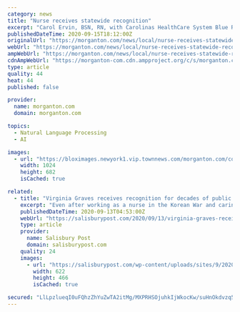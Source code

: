 ```yaml
---
category: news
title: "Nurse receives statewide recognition"
excerpt: "Carol Ervin, BSN, RN, with Carolinas HealthCare System Blue Ridge, has been selected for this year’s list of the Great 100 Nurses in North Carolina. The statewide recognition is a"
publishedDateTime: 2020-09-15T18:12:00Z
originalUrl: "https://morganton.com/news/local/nurse-receives-statewide-recognition/article_fd15b976-f77e-11ea-af36-4bb844cd4557.html"
webUrl: "https://morganton.com/news/local/nurse-receives-statewide-recognition/article_fd15b976-f77e-11ea-af36-4bb844cd4557.html"
ampWebUrl: "https://morganton.com/news/local/nurse-receives-statewide-recognition/article_fd15b976-f77e-11ea-af36-4bb844cd4557.amp.html"
cdnAmpWebUrl: "https://morganton-com.cdn.ampproject.org/c/s/morganton.com/news/local/nurse-receives-statewide-recognition/article_fd15b976-f77e-11ea-af36-4bb844cd4557.amp.html"
type: article
quality: 44
heat: 44
published: false

provider:
  name: morganton.com
  domain: morganton.com

topics:
  - Natural Language Processing
  - AI

images:
  - url: "https://bloximages.newyork1.vip.townnews.com/morganton.com/content/tncms/assets/v3/editorial/8/14/81481432-f77f-11ea-838e-bb99ffbab905/5f61067fdcc0c.image.jpg?resize=1024%2C682"
    width: 1024
    height: 682
    isCached: true

related:
  - title: "Virginia Graves receives recognition for decades of public service"
    excerpt: "Even after working as a nurse in the Korean War and caring for patients in the W.G. Bill “Hefner” VA Medical Center for decades, Virginia Graves wasn’t done serving people. That’s why she was excited to join the Nursing Home Advisory Committee,"
    publishedDateTime: 2020-09-13T04:53:00Z
    webUrl: "https://salisburypost.com/2020/09/13/virginia-graves-receives-recognition-for-decades-of-public-service/"
    type: article
    provider:
      name: Salisbury Post
      domain: salisburypost.com
    quality: 24
    images:
      - url: "https://salisburypost.com/wp-content/uploads/sites/9/2020/09/0913-Graves1.jpg"
        width: 622
        height: 466
        isCached: true

secured: "LlLpzlueqI0uFQhzZhYuZwTA2itMg/MXPRHSOjuhkIjWkocKw/suHnOkdvzq53QmimlSpcD+bcumktj3ypU5o3TDR87XMpb7tTZnZtX+cnywLQYvif1sLAlv2O7pAgGbg86IRJ1ygynFpt9EIKyRETcIQ0InO/lVYixVzic+N6wQAXxmpiyoYb5XR9hv9EPsvGUsRy7wg2DPOCj5FgAq18lZcR+xBEginAAA8etttSMmBO42zZfPwpNvx+OQARcRP+huW1D1Tzm8X/9LemcFDXgE2YH9a/Cp627nXRExqnPJVSnZXMjqc9m6BZM8t29dLaJEP/DepjLgXytTrGrR+GavmZubGe4qJSp+fs9n+dY=;F5n/c/ClhB2VlV1xFaYK8g=="
---
```


